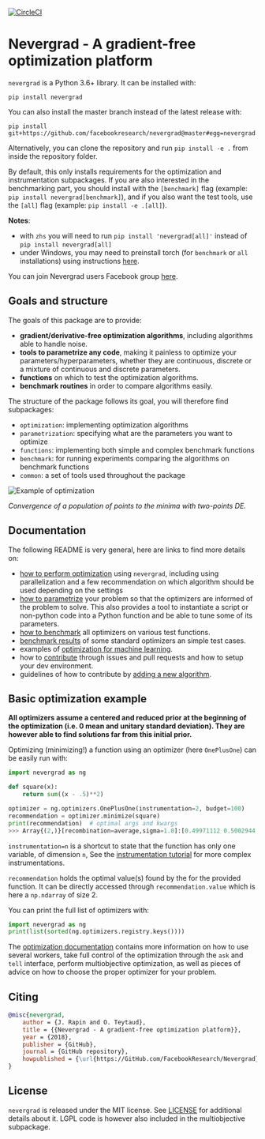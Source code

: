 [![CircleCI](https://circleci.com/gh/facebookresearch/nevergrad/tree/master.svg?style=svg)](https://circleci.com/gh/facebookresearch/nevergrad/tree/master)

# Nevergrad - A gradient-free optimization platform

`nevergrad` is a Python 3.6+ library. It can be installed with:

```
pip install nevergrad
```

You can also install the master branch instead of the latest release with:

```
pip install git+https://github.com/facebookresearch/nevergrad@master#egg=nevergrad
```

Alternatively, you can clone the repository and run `pip install -e .` from inside the repository folder.

By default, this only installs requirements for the optimization and instrumentation subpackages. If you are also interested in the benchmarking part,
you should install with the `[benchmark]` flag (example: `pip install nevergrad[benchmark]`), and if you also want the test tools, use
the `[all]` flag (example: `pip install -e .[all]`).

**Notes**:
- with `zhs` you will need to run `pip install 'nevergrad[all]'` instead of `pip install nevergrad[all]`
- under Windows, you may need to preinstall torch (for `benchmark` or `all` installations) using instructions [here](https://pytorch.org/get-started/locally/).


You can join Nevergrad users Facebook group [here](https://www.facebook.com/groups/nevergradusers/).


## Goals and structure

The goals of this package are to provide:
- **gradient/derivative-free optimization algorithms**, including algorithms able to handle noise.
- **tools to parametrize any code**, making it painless to optimize your parameters/hyperparameters, whether they are continuous, discrete or a mixture of continuous and discrete parameters.
- **functions** on which to test the optimization algorithms.
- **benchmark routines** in order to compare algorithms easily.

The structure of the package follows its goal, you will therefore find subpackages:
- `optimization`: implementing optimization algorithms
- `parametrization`: specifying what are the parameters you want to optimize
- `functions`: implementing both simple and complex benchmark functions
- `benchmark`: for running experiments comparing the algorithms on benchmark functions
- `common`: a set of tools used throughout the package

![Example of optimization](TwoPointsDE.gif)

*Convergence of a population of points to the minima with two-points DE.*


## Documentation

The following README is very general, here are links to find more details on:
- [how to perform optimization](docs/optimization.md) using `nevergrad`, including using parallelization and a few recommendation on which algorithm should be used depending on the settings
- [how to parametrize](docs/parametrization.md) your problem so that the optimizers are informed of the problem to solve. This also provides a tool to instantiate a script or non-python code into a Python function and be able to tune some of its parameters.
- [how to benchmark](docs/benchmarking.md) all optimizers on various test functions.
- [benchmark results](docs/benchmarks.md) of some standard optimizers an simple test cases.
- examples of [optimization for machine learning](docs/machinelearning.md).
- how to [contribute](.github/CONTRIBUTING.md) through issues and pull requests and how to setup your dev environment.
- guidelines of how to contribute by [adding a new algorithm](docs/adding_an_algorithm.md).


## Basic optimization example

**All optimizers assume a centered and reduced prior at the beginning of the optimization (i.e. 0 mean and unitary standard deviation). They are however able to find solutions far from this initial prior.**


Optimizing (minimizing!) a function using an optimizer (here `OnePlusOne`) can be easily run with:

```python
import nevergrad as ng

def square(x):
    return sum((x - .5)**2)

optimizer = ng.optimizers.OnePlusOne(instrumentation=2, budget=100)
recommendation = optimizer.minimize(square)
print(recommendation)  # optimal args and kwargs
>>> Array{(2,)}[recombination=average,sigma=1.0]:[0.49971112 0.5002944 ]
```

`instrumentation=n` is a shortcut to state that the function has only one variable, of dimension `n`,
See the [instrumentation tutorial](docs/instrumentation.md) for more complex instrumentations.

`recommendation` holds the optimal value(s) found by the for the provided function. It can be
directly accessed through `recommendation.value` which is here a `np.ndarray` of size 2.

You can print the full list of optimizers with:
```python
import nevergrad as ng
print(list(sorted(ng.optimizers.registry.keys())))
```

The [optimization documentation](docs/optimization.md) contains more information on how to use several workers,
take full control of the optimization through the `ask` and `tell` interface, perform multiobjective optimization,
as well as pieces of advice on how to choose the proper optimizer for your problem.


## Citing

```bibtex
@misc{nevergrad,
    author = {J. Rapin and O. Teytaud},
    title = {{Nevergrad - A gradient-free optimization platform}},
    year = {2018},
    publisher = {GitHub},
    journal = {GitHub repository},
    howpublished = {\url{https://GitHub.com/FacebookResearch/Nevergrad}},
}
```

## License

`nevergrad` is released under the MIT license. See [LICENSE](LICENSE) for additional details about it.
LGPL code is however also included in the multiobjective subpackage.
